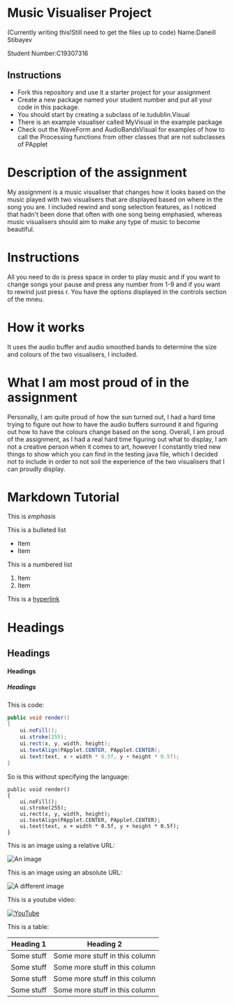 # Music Visualiser Project

(Currently writing this!Still need to get the files up to code)
Name:Daneill Stibayev

Student Number:C19307316 

## Instructions
- Fork this repository and use it a starter project for your assignment
- Create a new package named your student number and put all your code in this package.
- You should start by creating a subclass of ie.tudublin.Visual
- There is an example visualiser called MyVisual in the example package
- Check out the WaveForm and AudioBandsVisual for examples of how to call the Processing functions from other classes that are not subclasses of PApplet

# Description of the assignment

My assignment is a music visualiser that changes how it looks based on the music played with two visualisers that are displayed based on where in the song you are. 
I included rewind and song selection features, as I noticed that
hadn't been done that often with one song being emphasied, whereas music visualisers should aim to make any type of music to become beautiful.

# Instructions

All you need to do is press space in order to play music and if you want to change songs your pause and press any number from 1-9 and if you want to rewind just 
press r. You have the options displayed in the controls section of the mneu.


# How it works

It uses the audio buffer and audio smoothed bands to determine the size and colours of the two visualisers, I included.

# What I am most proud of in the assignment

Personally, I am quite proud of how the sun turned out, I had a hard time trying to figure out how to have the audio buffers surround it and figuring out 
how to have the colours change based on the song. Overall, I am proud of the assignment, as I had a real hard time figuring out what to display, I am not a creative person when it comes
to art, however I constantly tried new things to show which you can find in the testing java file, 
which I decided not to include in order to not soil the experience of the two visualisers that I can proudly display.

# Markdown Tutorial

This is *emphasis*

This is a bulleted list

- Item
- Item

This is a numbered list

1. Item
1. Item

This is a [hyperlink](http://bryanduggan.org)

# Headings
## Headings
#### Headings
##### Headings

This is code:

```Java
public void render()
{
	ui.noFill();
	ui.stroke(255);
	ui.rect(x, y, width, height);
	ui.textAlign(PApplet.CENTER, PApplet.CENTER);
	ui.text(text, x + width * 0.5f, y + height * 0.5f);
}
```

So is this without specifying the language:

```
public void render()
{
	ui.noFill();
	ui.stroke(255);
	ui.rect(x, y, width, height);
	ui.textAlign(PApplet.CENTER, PApplet.CENTER);
	ui.text(text, x + width * 0.5f, y + height * 0.5f);
}
```

This is an image using a relative URL:

![An image](images/p8.png)

This is an image using an absolute URL:

![A different image](https://bryanduggandotorg.files.wordpress.com/2019/02/infinite-forms-00045.png?w=595&h=&zoom=2)

This is a youtube video:

[![YouTube](http://img.youtube.com/vi/J2kHSSFA4NU/0.jpg)](https://www.youtube.com/watch?v=J2kHSSFA4NU)

This is a table:

| Heading 1 | Heading 2 |
|-----------|-----------|
|Some stuff | Some more stuff in this column |
|Some stuff | Some more stuff in this column |
|Some stuff | Some more stuff in this column |
|Some stuff | Some more stuff in this column |

